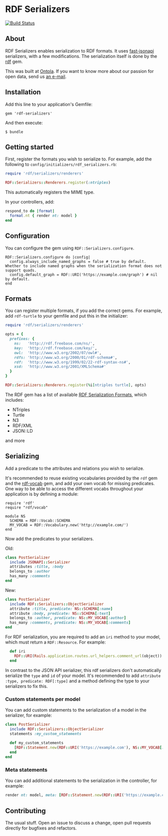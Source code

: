 # RDF Serializers

<a href="https://travis-ci.org/ontola/rdf-serializers"><img src="https://travis-ci.org/ontola/rdf-serializers.svg?branch=master" alt="Build Status"></a>

## About

RDF Serializers enables serialization to RDF formats. It uses [fast-jsonapi](https://github.com/fast-jsonapi/fast_jsonapi) serializers, with a few modifications.
The serialization itself is done by the [rdf](https://github.com/ruby-rdf/rdf) gem.

This was built at [Ontola](https://ontola.io/). If you want to know more about our passion for open data, send us [an e-mail](mailto:ontola@argu.co).

## Installation

Add this line to your application's Gemfile:

```
gem 'rdf-serializers'
```

And then execute:

```
$ bundle
```

## Getting started

First, register the formats you wish to serialize to. For example, add the following to `config/initializers/rdf_serializers.rb`:
```ruby
require 'rdf/serializers/renderers'

RDF::Serializers::Renderers.register(:ntriples)
```
This automatically registers the MIME type.

In your controllers, add:
```ruby
respond_to do |format|
  format.nt { render nt: model }
end
```

## Configuration

You can configure the gem using `RDF::Serializers.configure`.
```
RDF::Serializers.configure do |config|
  config.always_include_named_graphs = false # true by default. Whether to include named graphs when the serialization format does not support quads.
  config.default_graph = RDF::URI('https://example.com/graph') # nil by default.
end

```

## Formats

You can register multiple formats, if you add the correct gems. For example, add `rdf-turtle` to your gemfile and put this in the initializer:
```ruby
require 'rdf/serializers/renderers'

opts = {
  prefixes: {
    ns:   'http://rdf.freebase.com/ns/',
    key:  'http://rdf.freebase.com/key/',
    owl:  'http://www.w3.org/2002/07/owl#',
    rdfs: 'http://www.w3.org/2000/01/rdf-schema#',
    rdf:  'http://www.w3.org/1999/02/22-rdf-syntax-ns#',
    xsd:  'http://www.w3.org/2001/XMLSchema#'
  }
}

RDF::Serializers::Renderers.register(%i[ntriples turtle], opts)

```

The RDF gem has a list of available [RDF Serialization Formats](https://github.com/ruby-rdf/rdf#rdf-serialization-formats), which includes:
* NTriples
* Turtle
* N3
* RDF/XML
* JSON::LD

and more

## Serializing

Add a predicate to the attributes and relations you wish to serialize.

It's recommended to reuse existing vocabularies provided by the `rdf` gem and the [rdf-vocab](https://github.com/ruby-rdf/rdf-vocab) gem, 
and add your own vocab for missing predicates. One way to be able to access the different vocabs throughout your application is by defining a module:
```
require 'rdf'
require "rdf/vocab"

module NS
  SCHEMA = RDF::Vocab::SCHEMA
  MY_VOCAB = RDF::Vocabulary.new('http://example.com/')
end
```

Now add the predicates to your serializers. 

Old: 
```ruby
class PostSerializer
  include JSONAPI::Serializer
  attributes :title, :body
  belongs_to :author
  has_many :comments
end
```

New:
```ruby
class PostSerializer
  include RDF::Serializers::ObjectSerializer
  attribute :title, predicate: NS::SCHEMA[:name]
  attribute :body, predicate: NS::SCHEMA[:text]
  belongs_to :author, predicate: NS::MY_VOCAB[:author]
  has_many :comments, predicate: NS::MY_VOCAB[:comments]
end
```

For RDF serialization, you are required to add an `iri` method to your model, which must return a `RDF::Resource`. For example:
```ruby
  def iri
    RDF::URI(Rails.application.routes.url_helpers.comment_url(object))
  end
```

In contrast to the JSON API serializer, this rdf serializers don't automatically serialize the `type` and `id` of your model. 
It's recommended to add `attribute :type, predicate: RDF[:type]` and a method defining the type to your serializers to fix this.

### Custom statements per model

You can add custom statements to the serialization of a model in the serializer, for example:
```ruby
class PostSerializer
  include RDF::Serializers::ObjectSerializer
  statements :my_custom_statements
  
  def my_custom_statements
    [RDF::Statement.new(RDF::URI('https://example.com'), NS::MY_VOCAB[:fooBar], 1)]
  end
end
```

### Meta statements

You can add additional statements to the serialization in the controller, for example:
```ruby
render nt: model, meta: [RDF::Statement.new(RDF::URI('https://example.com'), NS::MY_VOCAB[:fooBar], 1)]
```

## Contributing

The usual stuff. Open an issue to discuss a change, open pull requests directly for bugfixes and refactors.
